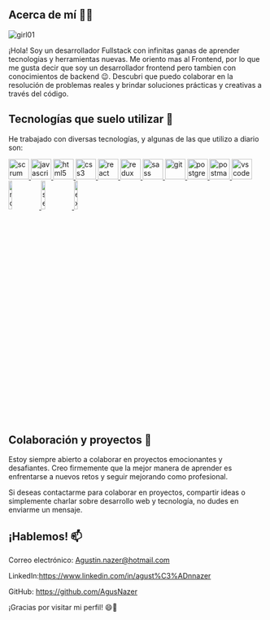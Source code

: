 



## Acerca de mí 👨‍💻

<img src="<a href='https://postimg.cc/wy6ZCn84' target='_blank'><img src='https://i.postimg.cc/wy6ZCn84/dev.jpg' border='0' alt='dev'/></a>" alt="girl01" style="max-width: 100%;">

¡Hola! Soy un desarrollador Fullstack con infinitas ganas de aprender tecnologias y herramientas nuevas.
Me oriento mas al Frontend, por lo que me gusta decir que soy un desarrollador frontend pero tambien con conocimientos de backend 😉. Descubri que puedo colaborar en la resolución de problemas reales y brindar soluciones prácticas y creativas a través del código.

## Tecnologías que suelo utilizar 🚀
He trabajado con diversas tecnologías, y algunas de las que utilizo a diario son:

<a href="https://www.scrum.org/resources/blog/que-es-scrum" rel="nofollow"> <img src="https://camo.githubusercontent.com/e2fb885f130bae2db2bae013066afe2c8f17e3bfa860d77c6d493fa24a983b9f/68747470733a2f2f696d672e69636f6e73382e636f6d2f65787465726e616c2d666c617469636f6e732d666c61742d666c61742d69636f6e732f36342f3030303030302f65787465726e616c2d736372756d2d6167696c652d666c617469636f6e732d666c61742d666c61742d69636f6e732d322e706e67" alt="scrum" width="40" height="40" data-canonical-src="https://img.icons8.com/external-flaticons-flat-flat-icons/64/000000/external-scrum-agile-flaticons-flat-flat-icons-2.png" style="max-width: 100%;"> </a>
<a href="https://developer.mozilla.org/en-US/docs/Web/JavaScript" rel="nofollow"><img src="https://camo.githubusercontent.com/b4ff7f14956d1e50e56f37992f87c6a73166345ea928b6dbe1140db457b9707b/68747470733a2f2f75706c6f61642e77696b696d656469612e6f72672f77696b6970656469612f636f6d6d6f6e732f7468756d622f392f39392f556e6f6666696369616c5f4a6176615363726970745f6c6f676f5f322e7376672f3130323470782d556e6f6666696369616c5f4a6176615363726970745f6c6f676f5f322e7376672e706e67" alt="javascript" width="40" height="40" data-canonical-src="https://upload.wikimedia.org/wikipedia/commons/thumb/9/99/Unofficial_JavaScript_logo_2.svg/1024px-Unofficial_JavaScript_logo_2.svg.png" style="max-width: 100%;"> </a>
<a href="https://www.w3.org/html/" rel="nofollow"><img src="https://camo.githubusercontent.com/9a8eda56c5fd9247798cb3fd8a59d713f6cf1824ba5962d96cb59e90000234e3/68747470733a2f2f75706c6f61642e77696b696d656469612e6f72672f77696b6970656469612f636f6d6d6f6e732f7468756d622f332f33382f48544d4c355f42616467652e7376672f36303070782d48544d4c355f42616467652e7376672e706e67" alt="html5" width="40" height="40" data-canonical-src="https://upload.wikimedia.org/wikipedia/commons/thumb/3/38/HTML5_Badge.svg/600px-HTML5_Badge.svg.png" style="max-width: 100%;"> </a>
<a href="https://www.w3schools.com/css/" rel="nofollow"> <img src="https://camo.githubusercontent.com/b9ff2641365bb0ac8857e711a30524d56aacf427e7dacd51c07cf81e7bd96668/68747470733a2f2f63646e342e69636f6e66696e6465722e636f6d2f646174612f69636f6e732f736f6369616c2d6d656469612d6c6f676f732d362f3531322f3132312d637373332d3531322e706e67" alt="css3" width="40" height="40" data-canonical-src="https://cdn4.iconfinder.com/data/icons/social-media-logos-6/512/121-css3-512.png" style="max-width: 100%;"> </a>
<a href="https://reactjs.org/" rel="nofollow"> <img src="https://camo.githubusercontent.com/06f97b25efca5672ab1d820aee5aac996af25a4f15ac4556243dad191acce42d/68747470733a2f2f7365656b6c6f676f2e636f6d2f696d616765732f522f72656163742d6c6f676f2d374233434538313531372d7365656b6c6f676f2e636f6d2e706e67" alt="react" width="40" height="40" data-canonical-src="https://seeklogo.com/images/R/react-logo-7B3CE81517-seeklogo.com.png" style="max-width: 100%;"> </a>
<a href="https://redux.js.org" rel="nofollow"> <img src="https://camo.githubusercontent.com/bdc7538096526da40b0e1e252cb5c790b07b8320b222708c708927d531a6206f/68747470733a2f2f7365656b6c6f676f2e636f6d2f696d616765732f522f72656475782d6c6f676f2d394341363833364331322d7365656b6c6f676f2e636f6d2e706e67" alt="redux" width="40" height="40" data-canonical-src="https://seeklogo.com/images/R/redux-logo-9CA6836C12-seeklogo.com.png" style="max-width: 100%;"> </a>
<a href="[https://sass-lang.com](https://flutter.dev/?gclid=CjwKCAjwoqGnBhAcEiwAwK-OkVoWLepTs39o6BW5WQ-QQUhx-CgfgJRUrqTKDErpO1hToKNMtzi_6RoCsKQQAvD_BwE&gclsrc=aw.ds)" rel="nofollow"> <img src="https://camo.githubusercontent.com/a86572a52ad5ac307fc7701f473c489b20744402f9a2282d5a36bdf9a3a5e3f7/68747470733a2f2f75706c6f61642e77696b696d656469612e6f72672f77696b6970656469612f636f6d6d6f6e732f7468756d622f392f39362f536173735f4c6f676f5f436f6c6f722e7376672f3132383070782d536173735f4c6f676f5f436f6c6f722e7376672e706e67" alt="sass" width="40" height="40" data-canonical-src="https://upload.wikimedia.org/wikipedia/commons/thumb/9/96/Sass_Logo_Color.svg/1280px-Sass_Logo_Color.svg.png" style="max-width: 100%;"> </a>
<a href="https://git-scm.com/" rel="nofollow"> <img src="https://camo.githubusercontent.com/fbfcb9e3dc648adc93bef37c718db16c52f617ad055a26de6dc3c21865c3321d/68747470733a2f2f7777772e766563746f726c6f676f2e7a6f6e652f6c6f676f732f6769742d73636d2f6769742d73636d2d69636f6e2e737667" alt="git" width="40" height="40" data-canonical-src="https://www.vectorlogo.zone/logos/git-scm/git-scm-icon.svg" style="max-width: 100%;"> </a>
<a href="https://www.postgresql.org" rel="nofollow"> <img src="https://camo.githubusercontent.com/2717985f26463c118a5e93fd5ab74cbafe4dd5c9e9a9ca4bf2af249baf4d92a7/68747470733a2f2f75706c6f61642e77696b696d656469612e6f72672f77696b6970656469612f636f6d6d6f6e732f7468756d622f322f32392f506f737467726573716c5f656c657068616e742e7376672f3132303070782d506f737467726573716c5f656c657068616e742e7376672e706e67" alt="postgresql" width="40" height="40" data-canonical-src="https://upload.wikimedia.org/wikipedia/commons/thumb/2/29/Postgresql_elephant.svg/1200px-Postgresql_elephant.svg.png" style="max-width: 100%;"> </a>
<a href="https://postman.com" rel="nofollow"> <img src="https://camo.githubusercontent.com/93b32389bf746009ca2370de7fe06c3b5146f4c99d99df65994f9ced0ba41685/68747470733a2f2f7777772e766563746f726c6f676f2e7a6f6e652f6c6f676f732f676574706f73746d616e2f676574706f73746d616e2d69636f6e2e737667" alt="postman" width="40" height="40" data-canonical-src="https://www.vectorlogo.zone/logos/getpostman/getpostman-icon.svg" style="max-width: 100%;"> </a>
<a href="https://code.visualstudio.com" rel="nofollow"> <img src="https://camo.githubusercontent.com/614ba77ed216168b2021214e39673a6225e6c8915b25d8ff8dd3649cd1997406/68747470733a2f2f696d672e69636f6e73382e636f6d2f666c75656e63792f34382f3030303030302f76697375616c2d73747564696f2d636f64652d323031392e706e67" alt="vscode" width="40" height="40" data-canonical-src="https://img.icons8.com/fluency/48/000000/visual-studio-code-2019.png" style="max-width: 100%;"> </a>
<a href="https://nodejs.org" rel="nofollow"> <img src="https://camo.githubusercontent.com/7072b110e23339ac00169ad3337ee267ef4cd533171787b9fd7852e2e8bb08f2/68747470733a2f2f63646e2e706978616261792e636f6d2f70686f746f2f323031352f30342f32332f31372f34312f6e6f64652d6a732d3733363339395f3936305f3732302e706e67" alt="nodejs" width="12%" data-canonical-src="https://cdn.pixabay.com/photo/2015/04/23/17/41/node-js-736399_960_720.png" style="max-width: 100%;"> </a>
<a href="https://sequelize.org" rel="nofollow"> <img src="https://camo.githubusercontent.com/0ba1a9807c4ce4e06aa55f5931532925f1ba15dc0f579e4440a96d0bd4b2bcf7/68747470733a2f2f7777772e766563746f726c6f676f2e7a6f6e652f6c6f676f732f73657175656c697a656a732f73657175656c697a656a732d617232312e737667" alt="sequelize" width="12%" data-canonical-src="https://www.vectorlogo.zone/logos/sequelizejs/sequelizejs-ar21.svg" style="max-width: 100%;"> </a>
<a href="https://expressjs.com" rel="nofollow"> <img src="https://camo.githubusercontent.com/0566752248b4b31b2c4bdc583404e41066bd0b6726f310b73e1140deefcc31ac/68747470733a2f2f692e636c6f756475702e636f6d2f7a6659366c4c376546612d3330303078333030302e706e67" alt="express" width="12%" data-canonical-src="https://i.cloudup.com/zfY6lL7eFa-3000x3000.png" style="max-width: 100%;"> </a>



## Colaboración y proyectos 🤝
Estoy siempre abierto a colaborar en proyectos emocionantes y desafiantes. Creo firmemente que la mejor manera de aprender es enfrentarse a nuevos retos y seguir mejorando como profesional.

Si deseas contactarme para colaborar en proyectos, compartir ideas o simplemente charlar sobre desarrollo web y tecnología, no dudes en enviarme un mensaje.

## ¡Hablemos! 📫 
Correo electrónico: Agustin.nazer@hotmail.com 

LinkedIn:https://www.linkedin.com/in/agust%C3%ADnnazer 

GitHub: https://github.com/AgusNazer 

¡Gracias por visitar mi perfil! 😄🚀

